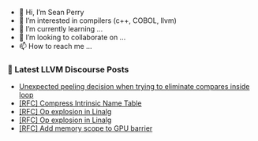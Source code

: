 - 👋 Hi, I’m Sean Perry
- 👀 I’m interested in compilers (c++, COBOL, llvm)
- 🌱 I’m currently learning ...
- 💞️ I’m looking to collaborate on ...
- 📫 How to reach me ...

<!---
s66perry/s66perry is a ✨ special ✨ repository because its `README.md` (this file) appears on your GitHub profile.
You can click the Preview link to take a look at your changes.
--->
### 📕 Latest LLVM Discourse Posts

<!-- DISCOURSE-LLVM:START -->
- [Unexpected peeling decision when trying to eliminate compares inside loop](https://discourse.llvm.org/t/unexpected-peeling-decision-when-trying-to-eliminate-compares-inside-loop/82866#post_1)
- [[RFC] Compress Intrinsic Name Table](https://discourse.llvm.org/t/rfc-compress-intrinsic-name-table/82412?page=2#post_35)
- [[RFC] Op explosion in Linalg](https://discourse.llvm.org/t/rfc-op-explosion-in-linalg/82863#post_4)
- [[RFC] Op explosion in Linalg](https://discourse.llvm.org/t/rfc-op-explosion-in-linalg/82863#post_3)
- [[RFC] Add memory scope to GPU barrier](https://discourse.llvm.org/t/rfc-add-memory-scope-to-gpu-barrier/81021?page=2#post_21)
<!-- DISCOURSE-LLVM:END -->
